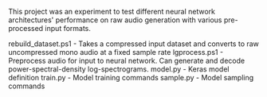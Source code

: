This project was an experiment to test different neural network architectures' performance on raw audio generation with various pre-processed input formats.

rebuild_dataset.ps1 - Takes a compressed input dataset and converts to raw uncompressed mono audio at a fixed sample rate
lgprocess.ps1 - Preprocess audio for input to neural network. Can generate and decode power-spectral-density log-spectrograms.
model.py - Keras model definition
train.py - Model training commands
sample.py - Model sampling commands
